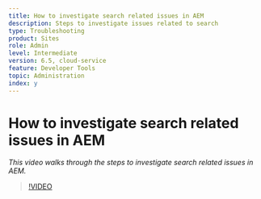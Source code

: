 ```yaml
---
title: How to investigate search related issues in AEM
description: Steps to investigate issues related to search
type: Troubleshooting
product: Sites
role: Admin
level: Intermediate
version: 6.5, cloud-service
feature: Developer Tools
topic: Administration
index: y
---
```


# How to investigate search related issues in AEM

*This video walks through the steps to investigate search related issues in AEM.*

>[!VIDEO](https://video.tv.adobe.com/v/335467?quality=9&learn=on)